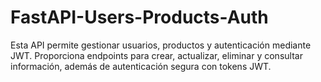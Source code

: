 # FastAPI-Users-Products-Auth
Esta API permite gestionar usuarios, productos y autenticación mediante JWT. Proporciona endpoints para crear, actualizar, eliminar y consultar información, además de autenticación segura con tokens JWT.
